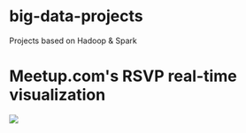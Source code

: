 # big-data-projects
Projects based on Hadoop &amp; Spark

# Meetup.com's RSVP real-time visualization

![](media/record.gif)
